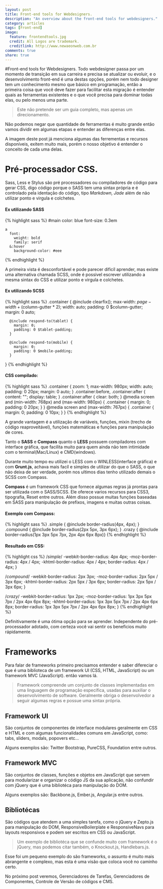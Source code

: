 ```yaml
---
layout: post
title: Front-end tools for Webdesigners.
description: "An overview about the front-end tools for webdesigners."
category: articles
tags: [Front-end]
image:
  feature: frontendtools.jpg
  credit: All Logos are trademark.
  creditlink: http://www.newaeonweb.com.br
comments: true
share: true
---
```

#Front-end tools for Webdesigners.
Todo webdesigner passa por um momento de transição em sua carreira e precisa se atualizar ou evoluir, e o desenvolvimento front-end é uma destas opções, porém nem todo designer tem um conhecimento mesmo que básico em programação, então a primeira coisa que você deve fazer para facilitar esta migração é entender quais as ferramentas existentes e o que você precisa para dominar todas elas, ou pelo menos uma parte.

> Este não pretende ser um guia completo, mas apenas um direcionamento.

Não podemos negar que quantidade de ferramentas é muito grande então vamos dividir em algumas etapas e entender as diferenças entre elas.

A imagem deste post já menciona algumas das ferrementas e recursos disponíveis, exitem muito mais, porém o nosso objetivo é entender o conceito de cada uma delas.

# Pré-processador CSS.

Sass, Less e Stylus são pré processadores ou compiladores de código para gerar CSS, digo código porque o SASS tem uma sintax própria e é controlado pela identação do código, tipo _Markdown, Jade_ além de não utilizar ponto e virgula e colchetes.

#### Ex utilizando SASS

{% highlight sass %}
  #main
    color: blue
    font-size: 0.3em

    a
      font:
        weight: bold
        family: serif
      &:hover
        background-color: #eee
{% endhighlight %}

A primeira vista é desconfortável e pode parecer dificíl aprender, mas existe uma alternativa chamada SCSS, onde é possivel escrever utilizando a mesma sintax do CSS e utilizar ponto e virgula e colchetes.

#### Ex utilizando SCSS

{% highlight sass %}
  .container {
    @include clearfix();
    max-width: $page-width + ($column-gutter * 2);
    width: auto;
    padding: 0 $column-gutter;
    margin: 0 auto;

      @include respond-to(tablet) {
        margin: 0;
        padding: 0 $tablet-padding;
      }

      @include respond-to(mobile) {
        margin: 0;
        padding: 0 $mobile-padding;
      }
  }
{% endhighlight %}

#### CSS compilado:

{% highlight sass %}
  .container {
    zoom: 1;
    max-width: 980px;
    width: auto;
    padding: 0 20px;
    margin: 0 auto;
  }
  .container:before, .container:after {
    content: "";
    display: table;
  }
  .container:after {
    clear: both;
  }
  @media screen and (min-width: 768px) and (max-width: 980px) {
    .container {
      margin: 0;
      padding: 0 20px;
    }
  }
  @media screen and (max-width: 767px) {
    .container {
      margin: 0;
      padding: 0 10px;
    }
  }
{% endhighlight %}

A grande vantagem é a utilização de variáveis, funções, mixin (trecho de código reaproveitável), funções matemáticas e funções para manipulação de cores.

Tanto o **SASS** e **Compass** quanto o **LESS** possuem compiladores com interface gráfica, que facilita muito para quem ainda não tem intimidade com o terminal(Mac/Linux) e CMD(windows).

Durante muito tempo eu utilizei o LESS com o WINLESS(interface gráfica) e com **Grunt.js**, achava mais facíl e simples de utilizar do que o SASS, o que não deixa de ser verdade, porém nos ultimos dias tenho utilizado demais o SCSS com Compass.

**Compass** é um framework CSS que fornece algumas regras já prontas para ser utilizada com o SASS/SCSS. Ele oferece varios recursos para CSS3, tipografia, Reset entre outros. Além disso possue muitas funções baseadas em SASS para manipulação de prefixos, imagens e muitas outras coisas.

#### Exemplo com Compass:

{% highlight sass %}
  .simple   { @include border-radius(4px, 4px); }
  .compound { @include border-radius(2px 5px, 3px 6px); }
  .crazy    { @include border-radius(1px 3px 5px 7px, 2px 4px 6px 8px)}
{% endhighlight %}

#### Resultado em CSS:

{% highlight css %}
  /*simple*/
  -webkit-border-radius: 4px 4px;
  -moz-border-radius: 4px / 4px;
  -khtml-border-radius: 4px / 4px;
  border-radius: 4px / 4px; }

  /*compound*/
  -webkit-border-radius: 2px 3px;
  -moz-border-radius: 2px 5px / 3px 6px;
  -khtml-border-radius: 2px 5px / 3px 6px;
  border-radius: 2px 5px / 3px 6px; }

  /*crazy*/
  -webkit-border-radius: 1px 2px;
  -moz-border-radius: 1px 3px 5px 7px / 2px 4px 6px 8px;
  -khtml-border-radius: 1px 3px 5px 7px / 2px 4px 6px 8px;
  border-radius: 1px 3px 5px 7px / 2px 4px 6px 8px; }
{% endhighlight %}

Definitivamente é uma ótima opção para se aprender. Independente do pré-processador adotado, com certeza você vai sentir os beneficios muito rápidamente.

# Frameworks

Para falar de frameworks primeiro precisamos entender e saber difereciar o que é uma biblioteca de um framework UI (CSS, HTML, JavaScript) ou um framework MVC (JavaScript). então vamos lá.

> Framework compreende um conjunto de classes implementadas em uma linguagem de programação específica, usadas para auxiliar o desenvolvimento de software. Geralmente obriga o desenvolvedor a seguir algumas regras e possue uma sintax própria.

## Framework UI

São conjuntos de componentes de interface modulares geralmente em CSS e HTML e com algumas funcionalidades comuns em JavaScript, como: tabs, sliders, modals, popovers etc...

Alguns exemplos são: Twitter Bootstrap, PureCSS, Foundation entre outros.

## Framework MVC

São conjuntos de classes, funções e objetos em JavaScript que servem para modularizar e organizar o código JS da sua aplicação, não confundir com jQuery que é uma bibliotéca para manipulação do DOM.

Alguns exemplos são: Backbone.js, Ember.js, Angular.js entre outros.

## Bibliotécas

São códigos que atendem a uma simples tarefa, como o jQuery e Zepto.js para manipulação do DOM, ResponsiveBoilerplate e ResponsiveNavs para layouts responsivos e podem ser escritos em CSS ou JavaScript.

> Um exemplo de bibliotéca que se confunde muito com framework é o jQuery, mas podemos citar também, o Knockout.js, Handlebars.js.

Esse foi um pequeno exemplo do são frameworks, o assunto é muito mais abrangente e complexo, mas esta é uma visão que coloca você no caminho certo.

No próximo post veremos, Gerenciadores de Tarefas, Gerenciadores de Componentes, Controle de Versão de códigos e CMS.
